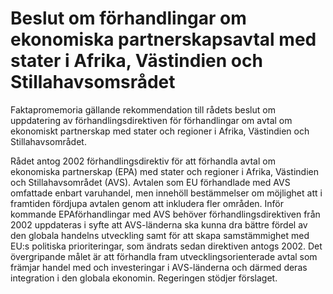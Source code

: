 # Beslut om förhandlingar om ekonomiska partnerskapsavtal med stater i Afrika, Västindien och Stillahavsomsrådet

Faktapromemoria gällande rekommendation till rådets beslut om uppdatering av förhandlingsdirektiven för förhandlingar om avtal om ekonomiskt partnerskap med stater och regioner i Afrika, Västindien och Stillahavsområdet.

Rådet antog 2002 förhandlingsdirektiv för att förhandla avtal om ekonomiska partnerskap (EPA) med stater och regioner i Afrika, Västindien och Stillahavsområdet (AVS). Avtalen som EU förhandlade med AVS omfattade enbart varuhandel, men innehöll bestämmelser om möjlighet att i framtiden fördjupa avtalen genom att inkludera fler områden. Inför kommande EPAförhandlingar med AVS behöver förhandlingsdirektiven från 2002 uppdateras i syfte att AVS\-länderna ska kunna dra bättre fördel av den globala handelns utveckling samt för att skapa samstämmighet med EU:s politiska prioriteringar, som ändrats sedan direktiven antogs 2002\. Det övergripande målet är att förhandla fram utvecklingsorienterade avtal som främjar handel med och investeringar i AVS\-länderna och därmed deras integration i den globala ekonomin. Regeringen stödjer förslaget.
